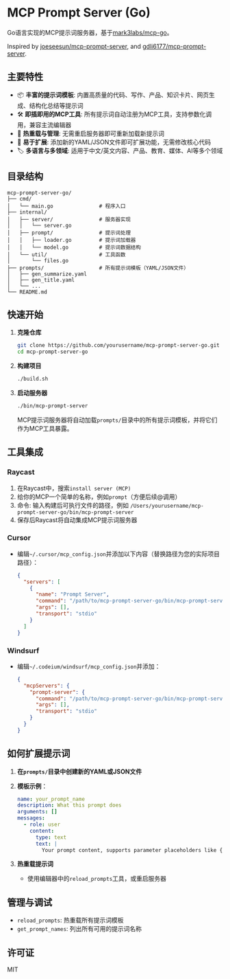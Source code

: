 # MCP Prompt Server (Go)

Go语言实现的MCP提示词服务器，基于[mark3labs/mcp-go](https://github.com/mark3labs/mcp-go)。

Inspired by [joeseesun/mcp-prompt-server](https://github.com/joeseesun/mcp-prompt-server), and [gdli6177/mcp-prompt-server](https://github.com/gdli6177/mcp-prompt-server).

## 主要特性

- 📦 **丰富的提示词模板**: 内置高质量的代码、写作、产品、知识卡片、网页生成、结构化总结等提示词
- 🛠️ **即插即用的MCP工具**: 所有提示词自动注册为MCP工具，支持参数化调用，兼容主流编辑器
- 🔄 **热重载与管理**: 无需重启服务器即可重新加载新提示词
- 🧩 **易于扩展**: 添加新的YAML/JSON文件即可扩展功能，无需修改核心代码
- 🏷️ **多语言与多领域**: 适用于中文/英文内容、产品、教育、媒体、AI等多个领域

## 目录结构

```
mcp-prompt-server-go/
├── cmd/
│   └── main.go               # 程序入口
├── internal/
│   ├── server/               # 服务器实现
│   │   └── server.go
│   ├── prompt/               # 提示词处理
│   │   ├── loader.go         # 提示词加载器
│   │   └── model.go          # 提示词数据结构
│   └── util/                 # 工具函数
│       └── files.go
├── prompts/                  # 所有提示词模板（YAML/JSON文件）
│   ├── gen_summarize.yaml
│   ├── gen_title.yaml
│   └── ...
└── README.md
```

## 快速开始

1. **克隆仓库**

   ```bash
   git clone https://github.com/yourusername/mcp-prompt-server-go.git
   cd mcp-prompt-server-go
   ```

2. **构建项目**

   ```bash
   ./build.sh
   ```

3. **启动服务器**

   ```bash
   ./bin/mcp-prompt-server
   ```

   MCP提示词服务器将自动加载`prompts/`目录中的所有提示词模板，并将它们作为MCP工具暴露。

## 工具集成

### Raycast

1. 在Raycast中，搜索`install server (MCP)`
2. 给你的MCP一个简单的名称，例如`prompt`（方便后续@调用）
3. 命令: 输入构建后可执行文件的路径，例如 `/Users/yourusername/mcp-prompt-server-go/bin/mcp-prompt-server`
4. 保存后Raycast将自动集成MCP提示词服务器

### Cursor

- 编辑`~/.cursor/mcp_config.json`并添加以下内容（替换路径为您的实际项目路径）：

  ```json
  {
    "servers": [
      {
        "name": "Prompt Server",
        "command": "/path/to/mcp-prompt-server-go/bin/mcp-prompt-server",
        "args": [],
        "transport": "stdio"
      }
    ]
  }
  ```

### Windsurf

- 编辑`~/.codeium/windsurf/mcp_config.json`并添加：

  ```json
  {
    "mcpServers": {
      "prompt-server": {
        "command": "/path/to/mcp-prompt-server-go/bin/mcp-prompt-server",
        "args": [],
        "transport": "stdio"
      }
    }
  }
  ```

## 如何扩展提示词

1. **在`prompts/`目录中创建新的YAML或JSON文件**
2. **模板示例**：

   ```yaml
   name: your_prompt_name
   description: What this prompt does
   arguments: []
   messages:
     - role: user
       content:
         type: text
         text: |
           Your prompt content, supports parameter placeholders like {{param}}
   ```

3. **热重载提示词**
   - 使用编辑器中的`reload_prompts`工具，或重启服务器

## 管理与调试

- `reload_prompts`: 热重载所有提示词模板
- `get_prompt_names`: 列出所有可用的提示词名称

## 许可证

MIT
